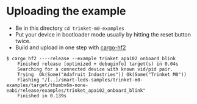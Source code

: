 # Uploading the example

* Be in this directory `cd trinket-m0-examples`
* Put your device in bootloader mode usually by hitting the reset button twice.
* Build and upload in one step with [cargo-hf2](https://crates.io/crates/cargo-hf2)
```
$ cargo hf2 ----release --example trinket_apa102_onboard_blink
    Finished release [optimized + debuginfo] target(s) in 0.04s
    Searching for a connected device with known vid/pid pair.
    Trying  Ok(Some("Adafruit Industries")) Ok(Some("Trinket M0"))
    Flashing "/[..]/smart-leds-samples/trinket-m0-examples/target/thumbv6m-none-eabi/release/examples/trinket_apa102_onboard_blink"
    Finished in 0.139s
```
